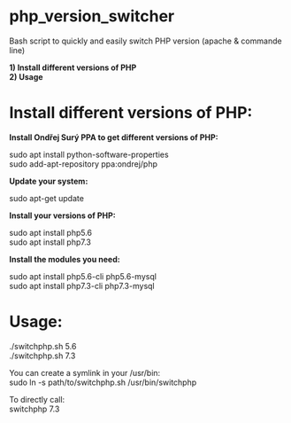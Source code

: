 # php_version_switcher
Bash script to quickly and easily switch PHP version (apache & commande line)

**1) Install different versions of PHP**            
**2) Usage**



# Install different versions of PHP:

**Install Ondřej Surý PPA to get different versions of PHP:**            
            
sudo apt install python-software-properties            
sudo add-apt-repository ppa:ondrej/php            
            
**Update your system:**            
            
sudo apt-get update            
            
**Install your versions of PHP:**            
            
sudo apt install php5.6            
sudo apt install php7.3            
            
**Install the modules you need:**                   

sudo apt install php5.6-cli php5.6-mysql                  
sudo apt install php7.3-cli php7.3-mysql                 
            
            
# Usage:
./switchphp.sh 5.6            
./switchphp.sh 7.3
      
          
      
You can create a symlink in your /usr/bin:       
sudo ln -s path/to/switchphp.sh /usr/bin/switchphp
       
To directly call:     
switchphp 7.3
